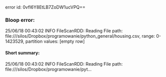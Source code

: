 error id: 0vfI6Y8EtLB7ZoDW1ucVPQ==
### Bloop error:

25/06/18 00:43:02 INFO FileScanRDD: Reading File path: file://<HOME>/silos/Dropbox/programowanie/python_general/housing.csv, range: 0-1423529, partition values: [empty row]
#### Short summary: 

25/06/18 00:43:02 INFO FileScanRDD: Reading File path: file://<HOME>/silos/Dropbox/programowanie/pyt...